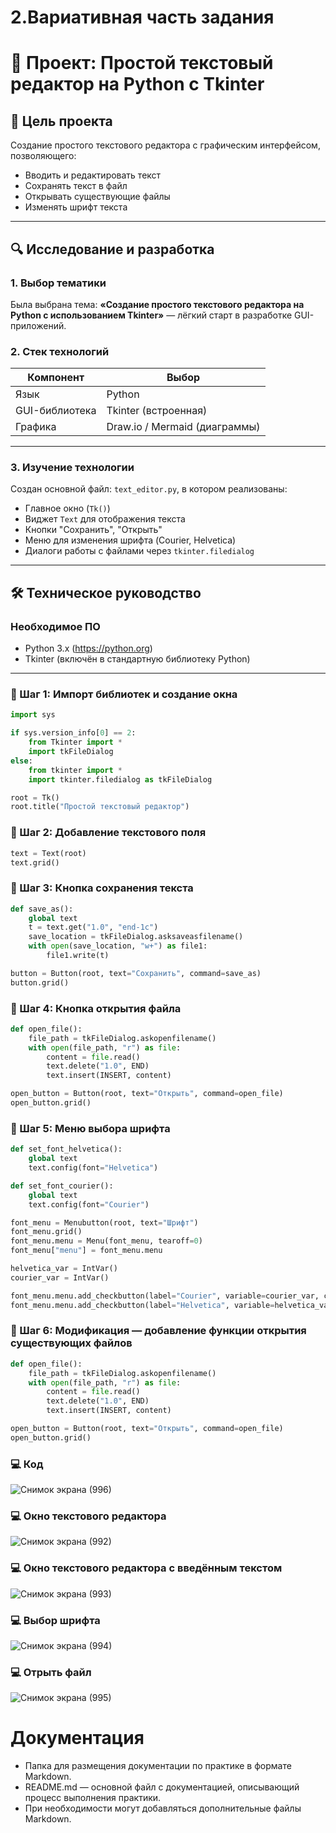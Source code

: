 # 2.Вариативная часть задания 
# 📝 Проект: Простой текстовый редактор на Python с Tkinter

## 📌 Цель проекта

Создание простого текстового редактора с графическим интерфейсом, позволяющего:

- Вводить и редактировать текст
- Сохранять текст в файл
- Открывать существующие файлы
- Изменять шрифт текста

---

## 🔍 Исследование и разработка

### 1. Выбор тематики

Была выбрана тема: **«Создание простого текстового редактора на Python с использованием Tkinter»** — лёгкий старт в разработке GUI-приложений.

### 2. Стек технологий

| Компонент       | Выбор                   |
|-----------------|-------------------------|
| Язык            | Python                  |
| GUI-библиотека  | Tkinter (встроенная)    |
| Графика         | Draw.io / Mermaid (диаграммы) |

---

### 3. Изучение технологии

Создан основной файл: `text_editor.py`, в котором реализованы:

- Главное окно (`Tk()`)
- Виджет `Text` для отображения текста
- Кнопки "Сохранить", "Открыть"
- Меню для изменения шрифта (Courier, Helvetica)
- Диалоги работы с файлами через `tkinter.filedialog`

---

## 🛠 Техническое руководство

### Необходимое ПО

- Python 3.x (https://python.org)
- Tkinter (включён в стандартную библиотеку Python)

---

### 🔧 Шаг 1: Импорт библиотек и создание окна

```python
import sys

if sys.version_info[0] == 2:
    from Tkinter import *
    import tkFileDialog
else:
    from tkinter import *
    import tkinter.filedialog as tkFileDialog

root = Tk()
root.title("Простой текстовый редактор")
```
### 🔧 Шаг 2: Добавление текстового поля
```python
text = Text(root)
text.grid()
```

### 🔧 Шаг 3: Кнопка сохранения текста
```python
def save_as():
    global text
    t = text.get("1.0", "end-1c")
    save_location = tkFileDialog.asksaveasfilename()
    with open(save_location, "w+") as file1:
        file1.write(t)

button = Button(root, text="Сохранить", command=save_as)
button.grid()
```
### 🔧 Шаг 4: Кнопка открытия файла
```python
def open_file():
    file_path = tkFileDialog.askopenfilename()
    with open(file_path, "r") as file:
        content = file.read()
        text.delete("1.0", END)
        text.insert(INSERT, content)

open_button = Button(root, text="Открыть", command=open_file)
open_button.grid()
```

### 🔧 Шаг 5: Меню выбора шрифта
```python
def set_font_helvetica():
    global text
    text.config(font="Helvetica")

def set_font_courier():
    global text
    text.config(font="Courier")

font_menu = Menubutton(root, text="Шрифт")
font_menu.grid()
font_menu.menu = Menu(font_menu, tearoff=0)
font_menu["menu"] = font_menu.menu

helvetica_var = IntVar()
courier_var = IntVar()

font_menu.menu.add_checkbutton(label="Courier", variable=courier_var, command=set_font_courier)
font_menu.menu.add_checkbutton(label="Helvetica", variable=helvetica_var, command=set_font_helvetica)
```
### 🔧 Шаг 6: Модификация — добавление функции открытия существующих файлов
```python
def open_file():
    file_path = tkFileDialog.askopenfilename()
    with open(file_path, "r") as file:
        content = file.read()
        text.delete("1.0", END)
        text.insert(INSERT, content)

open_button = Button(root, text="Открыть", command=open_file)
open_button.grid()
```
### 💻 Код
![Снимок экрана (996)](https://github.com/user-attachments/assets/e747a59a-2556-4b7e-920c-5e7acfc6fb01)

### 💻 Окно текстового редактора
![Снимок экрана (992)](https://github.com/user-attachments/assets/92b34183-8a0a-4cb2-b189-dce45803ff5a)

### 💻 Окно текстового редактора с введённым текстом 
![Снимок экрана (993)](https://github.com/user-attachments/assets/912ca322-b2cf-47de-8780-dbf6e6183838)

### 💻 Выбор шрифта 
![Снимок экрана (994)](https://github.com/user-attachments/assets/1e0014b5-7027-4acc-9fba-35a1f9fa67ad)

### 💻 Отрыть файл 
![Снимок экрана (995)](https://github.com/user-attachments/assets/032f5e62-97f5-426c-9b74-58ba40edf7d3)

# Документация

- Папка для размещения документации по практике в формате Markdown.
- README.md — основной файл с документацией, описывающий процесс выполнения практики.
- При необходимости могут добавляться дополнительные файлы Markdown.
